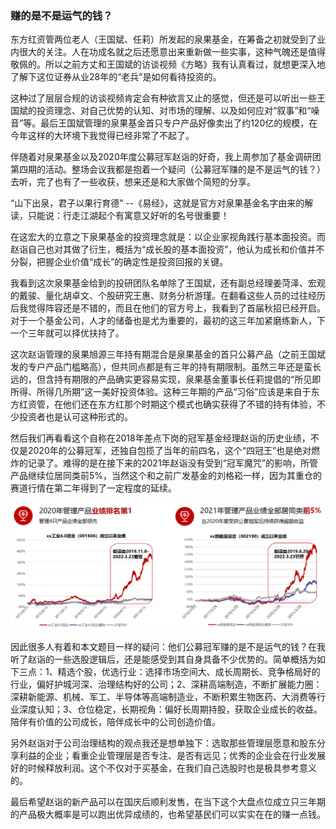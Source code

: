 ### 赚的是不是运气的钱？

东方红资管两位老人（王国斌、任莉）所发起的泉果基金，在筹备之初就受到了业内很大的关注。人在功成名就之后还愿意出来重新做一些实事，这种气魄还是值得敬佩的。所以之前方丈和王国斌的访谈视频《方略》我有认真看过，就想更深入地了解下这位证券从业28年的“老兵”是如何看待投资的。

这种过了层层合规的访谈视频肯定会有种欲言又止的感觉，但还是可以听出一些王国斌的投资理念、对自己优势的认知、对市场的理解、以及如何应对“叙事”和“噪音”等。最后王国斌管理的泉果基金首只专户产品好像卖出了约120亿的规模，在今年这样的大环境下我觉得已经非常了不起了。

伴随着对泉果基金以及2020年度公募冠军赵诣的好奇，我上周参加了基金调研团第四期的活动。整场会议我都是抱着一个疑问（公募冠军赚的是不是运气的钱？）去听，完了也有了一些收获，想来还是和大家做个简短的分享。

“山下出泉，君子以果行育德” --《易经》，这就是官方对泉果基金名字由来的解读，只能说：行走江湖起个有寓意又好听的名号很重要！

在这宏大的立意之下泉果基金的投资理念就是：以企业家视角践行基本面投资。而赵诣自己也对其做了衍生，概括为“成长股的基本面投资”，他认为成长和价值并不分裂，把握企业价值“成长”的确定性是投资回报的关键。

我看到这次泉果基金给到的投研团队名单除了王国斌，还有副总经理姜菏泽、宏观的戴骏、量化胡卓文、个股研究王惠、财务分析游瑾。在翻看这些人员的过往经历后我觉得阵容还是不错的，而且在他们的官方号上，我看到了首届秋招已经开启。对于一个基金公司，人才的储备也是尤为重要的，最初的这三年加紧磨练新人，下一个三年就可以择优扶持了。

这次赵诣管理的泉果旭源三年持有期混合是泉果基金的首只公募产品（之前王国斌发的专户产品门槛略高），但共同点都是有三年的持有期限制。虽然三年还是蛮长远的，但含持有期限的产品确实更容易实现，泉果基金董事长任莉提倡的“所见即所得、所得几所期”这一美好投资体验。这种三年期的产品“习俗”应该是来自于东方红资管，在他们还在东方红那个时期这个模式也确实获得了不错的持有体验，不少投资者也是认可这种形式的。

然后我们再看看这个自称在2018年差点下岗的冠军基金经理赵诣的历史业绩，不仅是2020年的公募冠军，还独自包揽了当年的前四名，这个“四冠王”也是绝对燃炸的记录了。难得的是在接下来的2021年赵诣没有受到“冠军魔咒”的影响，所管产品继续位居同类前5%，当然这个和之前广发基金的刘格崧一样，因为其重仓的赛道行情在第二年得到了一定程度的延续。

![业绩](../img/qg-zy-1.png)

因此很多人有着和本文题目一样的疑问：他们公募冠军赚的是不是运气的钱？在我听了赵诣的一些选股逻辑后，还是能感受到其自身具备不少优势的。简单概括为如下三点：1、精选个股，优选行业：选择市场空间大、成长周期长、竞争格局好的行业，偏好护城河深、治理结构好的公司；2、深耕高端制造，不断扩展能力圈：深耕新能源、机械、军工、半导体等高端制造业，不断积累生物医药、大消费等行业深度认知；3、仓位稳定，长期视角：偏好长周期持股，获取企业成长的收益。陪伴有价值的公司成长，陪伴成长中的公司创造价值。

另外赵诣对于公司治理结构的观点我还是想单独下：选取那些管理层愿意和股东分享利益的企业；看重企业管理层是否专注、是否有远见；优秀的企业会在行业发展好的时候释放利润。这个不仅对于买基金，在我们自己选股时也是极具参考意义的。

最后希望赵诣的新产品可以在国庆后顺利发售，在当下这个大盘点位成立只三年期的产品极大概率是可以跑出优异成绩的，也希望基民们可以实实在在的赚一点钱。